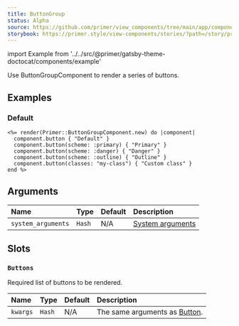 ```yaml
---
title: ButtonGroup
status: Alpha
source: https://github.com/primer/view_components/tree/main/app/components/primer/button_group_component.rb
storybook: https://primer.style/view-components/stories/?path=/story/primer-button-group-component
---
```


import Example from '../../src/@primer/gatsby-theme-doctocat/components/example'

<!-- Warning: AUTO-GENERATED file, do not edit. Add code comments to your Ruby instead <3 -->

Use ButtonGroupComponent to render a series of buttons.

## Examples

### Default

<Example src="<div class='BtnGroup '>    <button type='button' class='btn BtnGroup-item '>  Default  </button>    <button type='button' class='btn-primary btn BtnGroup-item '>  Primary  </button>    <button type='button' class='btn-danger btn BtnGroup-item '>  Danger  </button>    <button type='button' class='btn-outline btn BtnGroup-item '>  Outline  </button>    <button type='button' class='my-class btn BtnGroup-item '>  Custom class  </button></div>" />

```erb
<%= render(Primer::ButtonGroupComponent.new) do |component|
  component.button { "Default" }
  component.button(scheme: :primary) { "Primary" }
  component.button(scheme: :danger) { "Danger" }
  component.button(scheme: :outline) { "Outline" }
  component.button(classes: "my-class") { "Custom class" }
end %>
```

## Arguments

| Name | Type | Default | Description |
| :- | :- | :- | :- |
| `system_arguments` | `Hash` | N/A | [System arguments](/system-arguments) |

## Slots

### `Buttons`

Required list of buttons to be rendered.

| Name | Type | Default | Description |
| :- | :- | :- | :- |
| `kwargs` | `Hash` | N/A | The same arguments as [Button](/components/button). |
